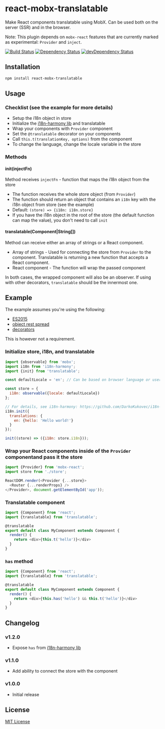 # react-mobx-translatable

Make React components translatable using MobX. Can be used both on the server (SSR) and in the browser.

Note: This plugin depends on ``mobx-react`` features that are currently marked as experimental: ``Provider`` and ``inject``.

[![Build Status](https://travis-ci.org/infinum/react-mobx-translatable.svg?branch=master)](https://travis-ci.org/infinum/react-mobx-translatable)
[![Dependency Status](https://david-dm.org/infinum/react-mobx-translatable.svg)](https://david-dm.org/infinum/react-mobx-translatable)
[![devDependency Status](https://david-dm.org/infinum/react-mobx-translatable/dev-status.svg)](https://david-dm.org/infinum/react-mobx-translatable#info=devDependencies)

## Installation

```Bash
npm install react-mobx-translatable
```

## Usage

### Checklist (see the example for more details)

* Setup the i18n object in store
* Initialize the [i18n-harmony lib](https://github.com/DarkoKukovec/i18n-harmony) and translatable
* Wrap your components with ``Provider`` component
* Set the ``@translatable`` decorator on your components
* Call ``this.t(translationKey, options)`` from the component
* To change the language, change the locale variable in the store

### Methods

#### init(injectFn)

Method receives ``injectFn`` - function that maps the i18n object from the store
* The function receives the whole store object (from ``Provider``)
* The function should return an object that contains an ``i18n`` key with the i18n object from store (see the example)
* Default: ``(store) => {i18n: i18n.store}``
* If you have the i18n object in the root of the store (the default function can map the value), you don't need to call ``init``

#### translatable(Component|String[])

Method can receive either an array of strings or a React component.

* Array of strings - Used for connecting the store from ``Provider`` to the component. Translatable is returning a new function that accepts a React component.
* React component - The function will wrap the passed component

In both cases, the wrapped component will also be an observer. If using with other decorators, ``translatable`` should be the innermost one.

## Example

The example assumes you're using the following:
* [ES2015](https://babeljs.io/docs/plugins/preset-es2015/)
* [object rest spread](http://babeljs.io/docs/plugins/transform-object-rest-spread/)
* [decorators](https://github.com/loganfsmyth/babel-plugin-transform-decorators-legacy)

This is however not a requirement.

### Initialize store, i18n, and translatable

```JavaScript
import {observable} from 'mobx';
import i18n from 'i18n-harmony';
import {init} from 'translatable';

const defaultLocale = 'en'; // Can be based on browser language or user selection (localStorage, cookies)

const store = {
  i18n: observable({locale: defaultLocale})
};

// For details, see i18n-harmony: https://github.com/DarkoKukovec/i18n-harmony
i18n.init({
  translations: {
    en: {hello: 'Hello world!'}
  }
});

init((store) => ({i18n: store.i18n}));
```

### Wrap your React components inside of the ``Provider`` componentand pass it the store

```JavaScript
import {Provider} from 'mobx-react';
import store from './store';

ReactDOM.render(<Provider {...store}>
  <Router {...renderProps} />
</Provider>, document.getElementById('app'));
```

### Translatable component

``` JavaScript
import {Component} from 'react';
import {translatable} from 'translatable';

@translatable
export default class MyComponent extends Component {
  render() {
    return <div>{this.t('hello')}</div>
  }
}
```

### `has` method

``` JavaScript
import {Component} from 'react';
import {translatable} from 'translatable';

@translatable
export default class MyComponent extends Component {
  render() {
    return <div>{this.has('hello') && this.t('hello')}</div>
  }
}
```

## Changelog

### v1.2.0

* Expose `has` from [i18n-harmony lib](https://github.com/DarkoKukovec/i18n-harmony)

### v1.1.0

* Add ability to connect the store with the component

### v1.0.0

* Initial release

## License
[MIT License](LICENSE)
